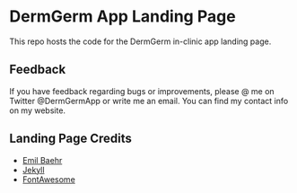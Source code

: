 # DermGerm App Landing Page

This repo hosts the code for the DermGerm in-clinic app landing page. 

## Feedback
If you have feedback regarding bugs or improvements, please @ me on Twitter @DermGermApp or write me an email. You can find my contact info on my website.

## Landing Page Credits
- [Emil Baehr](https://emilbaehr.com/)
- [Jekyll](https://github.com/jekyll/jekyll)
- [FontAwesome](https://fontawesome.github.io/Font-Awesome/)
